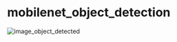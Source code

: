 # mobilenet_object_detection

![image_object_detected](https://user-images.githubusercontent.com/48753146/153409582-43c0a624-d942-45ac-ac8f-c0cbfdbaaf5b.jpg)

